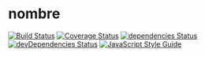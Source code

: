 # nombre

[![Build Status](https://travis-ci.org/Gerhut/nombre.svg?branch=master)](https://travis-ci.org/Gerhut/nombre)
[![Coverage Status](https://coveralls.io/repos/github/Gerhut/nombre/badge.svg?branch=master)](https://coveralls.io/github/Gerhut/nombre?branch=master)
[![dependencies Status](https://david-dm.org/Gerhut/nombre/status.svg)](https://david-dm.org/Gerhut/nombre)
[![devDependencies Status](https://david-dm.org/Gerhut/nombre/dev-status.svg)](https://david-dm.org/Gerhut/nombre?type=dev)
[![JavaScript Style Guide](https://img.shields.io/badge/code_style-standard-brightgreen.svg)](https://standardjs.com)
